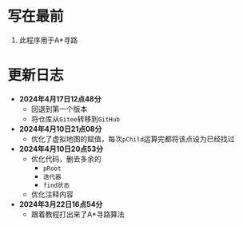 # 写在最前

1. 此程序用于A*寻路

# 更新日志

- **2024年4月17日12点48分**
    - 回退到第一个版本
    - 将仓库从```Gitee```转移到```GitHub```
- **2024年4月10日21点08分**
    - 优化了虚拟地图的赋值，每次```pChild```运算完都将该点设为已经找过
- **2024年4月10日20点53分**
    - 优化代码，删去多余的
        - ```pRoot```
        - ```迭代器```
        - ```find状态```
    - 优化注释内容
- **2024年3月22日16点54分**
    - 跟着教程打出来了A*寻路算法
